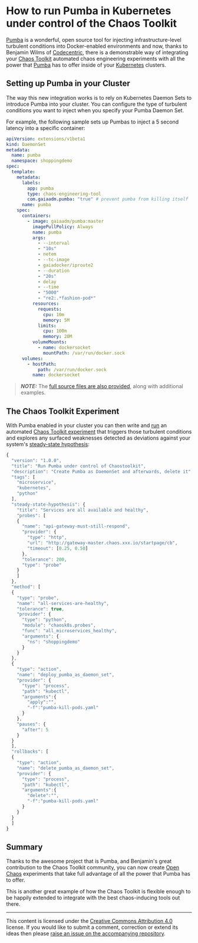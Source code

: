 # How to run Pumba in Kubernetes under control of the Chaos Toolkit

[Pumba][] is a wonderful, open source tool for injecting infrastructure-level turbulent conditions into Docker-enabled environments and now, thanks to Benjamin Wilms of [Codecentric](https://www.codecentric.de/), there is a demonstrable way of integrating your [Chaos Toolkit](https://chaostoolkit.org/) automated chaos engineering experiments with all the power that [Pumba][] has to offer inside of your [Kubernetes] clusters.

[Pumba]: https://github.com/alexei-led/pumba
[Kubernetes]: https://kubernetes.io/

## Setting up Pumba in your Cluster

The way this new integration works is to rely on Kubernetes Daemon Sets to introduce Pumba into your cluster. You can configure the type of turbulent conditions you want to inject when you specify your Pumba Daemon Set.

For example, the following sample sets up Pumbas to inject a 5 second latency into a specific container:

```yaml
apiVersion: extensions/v1beta1
kind: DaemonSet
metadata:
  name: pumba
  namespace: shoppingdemo
spec:
  template:
    metadata:
      labels:
        app: pumba
        type: chaos-engineering-tool
        com.gaiaadm.pumba: "true" # prevent pumba from killing itself
      name: pumba
    spec:
      containers:
        - image: gaiaadm/pumba:master
          imagePullPolicy: Always
          name: pumba
          args:
            - --interval
            - "10s"
            - netem
            - --tc-image
            - gaiadocker/iproute2
            - --duration
            - "20s"
            - delay
            - --time
            - "5000"
            - "re2:.*fashion-pod*"
          resources:
            requests:
              cpu: 10m
              memory: 5M
            limits:
              cpu: 100m
              memory: 20M
          volumeMounts:
            - name: dockersocket
              mountPath: /var/run/docker.sock
      volumes:
        - hostPath:
            path: /var/run/docker.sock
          name: dockersocket
```

> ***NOTE:*** The [full source files are also provided](sources/), along with additional examples.

## The Chaos Toolkit Experiment

With Pumba enabled in your cluster you can then write and [run](https://docs.chaostoolkit.org/reference/usage/run/) an automated [Chaos Toolkit experiment](https://docs.chaostoolkit.org/reference/api/experiment/) that triggers those turbulent conditions and explores any surfaced weaknesses detected as deviations against your system's [steady-state hypothesis](https://docs.chaostoolkit.org/reference/api/experiment/#steady-state-hypothesis):

```javascript
{
  "version": "1.0.0",
  "title": "Run Pumba under control of Chaostoolkit",
  "description": "Create Pumba as DaemonSet and afterwards, delete it",
  "tags": [
    "microservice",
    "kubernetes",
    "python"
  ],
  "steady-state-hypothesis": {
    "title": "Services are all available and healthy",
    "probes": [
    {
      "name": "api-gateway-must-still-respond",
      "provider": {
        "type": "http",
        "url": "http://gateway-master.chaos.xxx.io/startpage/cb",
        "timeout": [0.25, 0.50]
      },
      "tolerance": 200,
      "type": "probe"
    }
    ]
  },
  "method": [
  {
    "type": "probe",
    "name": "all-services-are-healthy",
    "tolerance": true,
    "provider": {
      "type": "python",
      "module": "chaosk8s.probes",
      "func": "all_microservices_healthy",
      "arguments": {
        "ns": "shoppingdemo"
      }
    }
  },
  {
    "type": "action",
    "name": "deploy_pumba_as_daemon_set",
    "provider": {
      "type": "process",
      "path": "kubectl",
      "arguments":{
        "apply":"",
        "-f":"pumba-kill-pods.yaml"
      }
    },
    "pauses": {
      "after": 5
    }
  }
  ],
  "rollbacks": [
  {
    "type": "action",
    "name": "delete_pumba_as_daemon_set",
    "provider": {
      "type": "process",
      "path": "kubectl",
      "arguments":{
        "delete":"",
        "-f":"pumba-kill-pods.yaml"
      }
    }
  }
  ]
}
```

## Summary

Thanks to the awesome project that is Pumba, and Benjamin's great contribution to the Chaos Toolkit community, you can now create [Open Chaos](https://openchaos.io/) experiments that take full advantage of all the power that Pumba has to offer.

This is another great example of how the Chaos Toolkit is flexible enough to be happily extended to integrate with the best chaos-inducing tools out there.

----

This content is licensed under the [Creative Commons Attribution 4.0](https://creativecommons.org/licenses/by/4.0/) license. If you would like to submit a comment, correction or extend its ideas then please [raise an issue on the accompanying repository](https://github.com/chaosiq/chaosiq).
